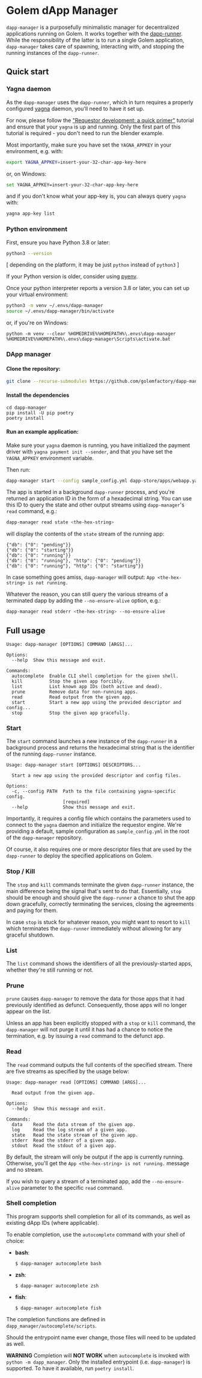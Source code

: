 # Golem dApp Manager

`dapp-manager` is a purposefully minimalistic manager for decentralized applications running on
Golem. It works together with the [dapp-runner](https://github.com/golemfactory/dapp-runner/).
While the responsibility of the latter is to run a single Golem application, `dapp-manager` takes
care of spawning, interacting with, and stopping the running instances of the `dapp-runner`.

## Quick start

### Yagna daemon

As the `dapp-manager` uses the `dapp-runner`, which in turn requires a properly configured
[yagna](https://github.com/golemfactory/yagna) daemon, you'll need to have it set up.

For now, please follow the ["Requestor development: a quick primer"](https://handbook.golem.network/requestor-tutorials/flash-tutorial-of-requestor-development)
tutorial and ensure that your `yagna` is up and running. Only the first part of this
tutorial is required - you don't need to run the blender example.

Most importantly, make sure you have set the `YAGNA_APPKEY` in your environment, e.g. with:

```bash
export YAGNA_APPKEY=insert-your-32-char-app-key-here
```

or, on Windows:

```bash
set YAGNA_APPKEY=insert-your-32-char-app-key-here
```

and if you don't know what your app-key is, you can always query `yagna` with:

```bash
yagna app-key list
```

### Python environment

First, ensure you have Python 3.8 or later:

```bash
python3 --version
```

[ depending on the platform, it may be just `python` instead of `python3` ]

If your Python version is older, consider using [pyenv](https://github.com/pyenv/pyenv-installer).

Once your python interpreter reports a version 3.8 or later, you can set up your virtual
environment:

```bash
python3 -m venv ~/.envs/dapp-manager
source ~/.envs/dapp-manager/bin/activate
```

or, if you're on Windows:

```shell
python -m venv --clear %HOMEDRIVE%%HOMEPATH%\.envs\dapp-manager
%HOMEDRIVE%%HOMEPATH%\.envs\dapp-manager\Scripts\activate.bat
```

### DApp manager

#### Clone the repository:

```bash
git clone --recurse-submodules https://github.com/golemfactory/dapp-manager.git
```

#### Install the dependencies

```
cd dapp-manager
pip install -U pip poetry
poetry install
```

#### Run an example application:

Make sure your `yagna` daemon is running,
you have initialized the payment driver with `yagna payment init --sender`,
and that you have set the `YAGNA_APPKEY` environment variable.

Then run:

```bash
dapp-manager start --config sample_config.yml dapp-store/apps/webapp.yaml
```

The app is started in a background `dapp-runner` process, and you're returned an application ID in
the form of a hexadecimal string. You can use this ID to query the state and other output streams
using `dapp-manager`'s `read` command, e.g.:

```bash
dapp-manager read state <the-hex-string>
```

will display the contents of the `state` stream of the running app:

```
{"db": {"0": "pending"}}
{"db": {"0": "starting"}}
{"db": {"0": "running"}}
{"db": {"0": "running"}, "http": {"0": "pending"}}
{"db": {"0": "running"}, "http": {"0": "starting"}}
```

In case something goes amiss, `dapp-manager` will output:
```App <the-hex-string> is not running.```

Whatever the reason, you can still query the various streams of a terminated dapp by adding the
`--no-ensure-alive` option, e.g.:

```bash
dapp-manager read stderr <the-hex-string> --no-ensure-alive
```

## Full usage

```
Usage: dapp-manager [OPTIONS] COMMAND [ARGS]...

Options:
  --help  Show this message and exit.

Commands:
  autocomplete  Enable CLI shell completion for the given shell.
  kill          Stop the given app forcibly.
  list          List known app IDs (both active and dead).
  prune         Remove data for non-running apps.
  read          Read output from the given app.
  start         Start a new app using the provided descriptor and config...
  stop          Stop the given app gracefully.
```

### Start

The `start` command launches a new instance of the `dapp-runner` in a background process and
returns the hexadecimal string that is the identifier of the running `dapp-runner` instance.

```
Usage: dapp-manager start [OPTIONS] DESCRIPTORS...

  Start a new app using the provided descriptor and config files.

Options:
  -c, --config PATH  Path to the file containing yagna-specific config.
                     [required]
  --help             Show this message and exit.
```

Importantly, it requires a config file which contains the parameters used to connect to the `yagna`
daemon and initialize the requestor engine. We're providing a default, sample configuration as
`sample_config.yml` in the root of the `dapp-manager` repository.

Of course, it also requires one or more descriptor files that are used by the `dapp-runner` to
deploy the specified applications on Golem.

### Stop / Kill

The `stop` and `kill` commands terminate the given `dapp-runner` instance, the main difference
being the signal that's sent to do that. Essentially, `stop` should be enough and should give the
`dapp-runner` a chance to shut the app down gracefully, correctly terminating the services,
closing the agreements and paying for them.

In case `stop` is stuck for whatever reason, you might want to resort to `kill` which terminates
the `dapp-runner` immediately without allowing for any graceful shutdown.

### List

The `list` command shows the identifiers of all the previously-started apps, whether they're still
running or not.

### Prune

`prune` causes `dapp-manager` to remove the data for those apps that it had previously identified as
defunct. Consequently, those apps will no longer appear on the list.

Unless an app has been explicitly stopped with a `stop` or `kill` command, the `dapp-manager` 
will not purge it until it has had a chance to notice the termination, e.g. by issuing a `read` 
command to the defunct app.

### Read

The `read` command outputs the full contents of the specified stream. There are five streams as
specified by the usage below:

```
Usage: dapp-manager read [OPTIONS] COMMAND [ARGS]...

  Read output from the given app.

Options:
  --help  Show this message and exit.

Commands:
  data    Read the data stream of the given app.
  log     Read the log stream of a given app.
  state   Read the state stream of the given app.
  stderr  Read the stderr of a given app.
  stdout  Read the stdout of a given app.
```

By default, the stream will only be output if the app is currently running. Otherwise, you'll get
the ```App <the-hex-string> is not running.``` message and no stream.

If you wish to query a stream of a terminated app, add the `--no-ensure-alive` parameter to the
specific `read` command.

### Shell completion

This program supports shell completion for all of its commands, as well as existing dApp IDs (where applicable).

To enable completion, use the `autocomplete` command with your shell of choice:
* **bash**:
    ```
    $ dapp-manager autocomplete bash
    ```

* **zsh**:
    ```
    $ dapp-manager autocomplete zsh
    ```

* **fish**:
    ```
    $ dapp-manager autocomplete fish
    ```

The completion functions are defined in `dapp_manager/autocomplete/scripts`.

Should the entrypoint name ever change, those files will need to be updated as well.

**WARNING** Completion will **NOT WORK** when `autocomplete` is invoked with `python -m dapp_manager`.
Only the installed entrypoint (i.e. `dapp-manager`) is supported. To have it available, run `poetry install`.
